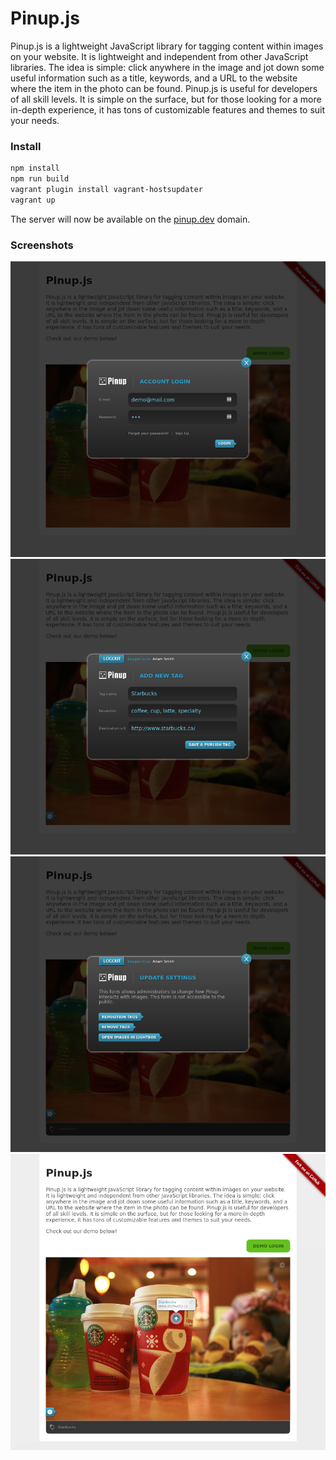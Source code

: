 # Pinup.js

Pinup.js is a lightweight JavaScript library for tagging content within images on your website.
It is lightweight and independent from other JavaScript libraries.
The idea is simple: click anywhere in the image and jot down some useful information such as a title, keywords, and a URL to the website where the item in the photo can be found.
Pinup.js is useful for developers of all skill levels.
It is simple on the surface, but for those looking for a more in-depth experience, it has tons of customizable features and themes to suit your needs.

### Install

```bash
npm install
npm run build
vagrant plugin install vagrant-hostsupdater
vagrant up
```

The server will now be available on the [pinup.dev](http://pinup.dev/) domain.

### Screenshots

![](screenshots/screenshot_001.png)
![](screenshots/screenshot_002.png)
![](screenshots/screenshot_003.png)
![](screenshots/screenshot_004.png)
